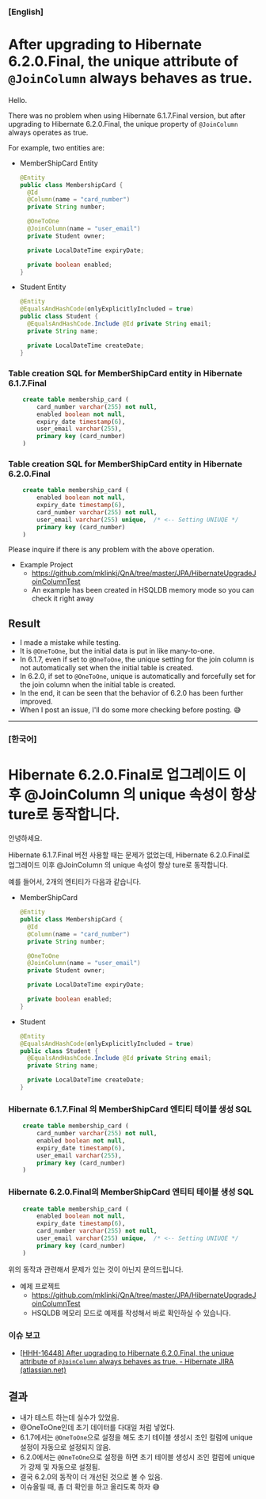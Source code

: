 ### \[English]

# After upgrading to Hibernate 6.2.0.Final, the unique attribute of `@JoinColumn` always behaves as true.



Hello.

There was no problem when using Hibernate 6.1.7.Final version, but after upgrading to Hibernate 6.2.0.Final, the unique property of `@JoinColumn` always operates as true.


For example, two entities are:

* MemberShipCard Entity

  ```java
  @Entity
  public class MembershipCard {
    @Id
    @Column(name = "card_number")
    private String number;
  
    @OneToOne
    @JoinColumn(name = "user_email")
    private Student owner;
  
    private LocalDateTime expiryDate;
  
    private boolean enabled;
  }
  ```

* Student Entity

  ```java
  @Entity
  @EqualsAndHashCode(onlyExplicitlyIncluded = true)
  public class Student {
    @EqualsAndHashCode.Include @Id private String email;
    private String name;
  
    private LocalDateTime createDate;
  }
  ```

  

### Table creation SQL for MemberShipCard entity in Hibernate 6.1.7.Final

```sql
    create table membership_card (
        card_number varchar(255) not null,
        enabled boolean not null,
        expiry_date timestamp(6),
        user_email varchar(255),
        primary key (card_number)
    )
```



### Table creation SQL for MemberShipCard entity in Hibernate 6.2.0.Final

```sql
    create table membership_card (
        enabled boolean not null,
        expiry_date timestamp(6),
        card_number varchar(255) not null,
        user_email varchar(255) unique,  /* <-- Setting UNIUQE */
        primary key (card_number)
    )
```



Please inquire if there is any problem with the above operation.



* Example Project
  * https://github.com/mklinkj/QnA/tree/master/JPA/HibernateUpgradeJoinColumnTest
  * An example has been created in HSQLDB memory mode so you can check it right away

## 

## Result

* I made a mistake while testing.
* It is `@OneToOne`, but the initial data is put in like many-to-one.
* In 6.1.7, even if set to `@OneToOne`, the unique setting for the join column is not automatically set when the initial table is created.
* In 6.2.0, if set to `@OneToOne`, unique is automatically and forcefully set for the join column when the initial table is created.
* In the end, it can be seen that the behavior of 6.2.0 has been further improved.
* When I post an issue, I'll do some more checking before posting. 😅



---



### \[한국어]

# Hibernate 6.2.0.Final로 업그레이드 이후 @JoinColumn 의 unique 속성이 항상 ture로 동작합니다.



안녕하세요.

Hibernate 6.1.7.Final 버전 사용할 때는 문제가 없었는데, Hibernate 6.2.0.Final로 업그레이드 이후 @JoinColumn 의 unique 속성이 항상 ture로 동작합니다.



예를 들어서, 2개의 엔티티가 다음과 같습니다.

* MemberShipCard
  ```java
  @Entity
  public class MembershipCard {
    @Id
    @Column(name = "card_number")
    private String number;
  
    @OneToOne
    @JoinColumn(name = "user_email")
    private Student owner;
  
    private LocalDateTime expiryDate;
  
    private boolean enabled;
  }
  ```

* Student

  ```java
  @Entity
  @EqualsAndHashCode(onlyExplicitlyIncluded = true)
  public class Student {
    @EqualsAndHashCode.Include @Id private String email;
    private String name;
  
    private LocalDateTime createDate;
  }
  ```

  

### Hibernate 6.1.7.Final 의 MemberShipCard 엔티티 테이블 생성 SQL

```sql
    create table membership_card (
        card_number varchar(255) not null,
        enabled boolean not null,
        expiry_date timestamp(6),
        user_email varchar(255),
        primary key (card_number)
    )
```



### Hibernate 6.2.0.Final의  MemberShipCard 엔티티 테이블 생성 SQL

```sql
    create table membership_card (
        enabled boolean not null,
        expiry_date timestamp(6),
        card_number varchar(255) not null,
        user_email varchar(255) unique,  /* <-- Setting UNIUQE */
        primary key (card_number)
    )
```



위의 동작과 관련해서 문제가 있는 것이 아닌지 문의드립니다.



* 예제 프로젝트
  * https://github.com/mklinkj/QnA/tree/master/JPA/HibernateUpgradeJoinColumnTest
  * HSQLDB 메모리 모드로 예제를 작성해서 바로 확인하실 수 있습니다.



### 이슈 보고

* [[HHH-16448\] After upgrading to Hibernate 6.2.0.Final, the unique attribute of `@JoinColumn` always behaves as true. - Hibernate JIRA (atlassian.net)](https://hibernate.atlassian.net/browse/HHH-16448)



## 결과

* 내가 테스트 하는데 실수가 있었음.
* @OneToOne인데 초기 데이터를 다대일 처럼 넣었다.
* 6.1.7에서는 `@OneToOne`으로 설정을 해도 초기 테이블 생성시 조인 컬럼에 unique 설정이 자동으로 설정되지 않음.
* 6.2.0에서는 `@OneToOne`으로 설정을 하면 초기 테이블 생성시 조인 컬럼에 unique 가 강제 및 자동으로 설정됨.
* 결국 6.2.0의 동작이 더 개선된 것으로 볼 수 있음.
* 이슈올릴 때, 좀 더 확인을 하고 올리도록 하자 😅
